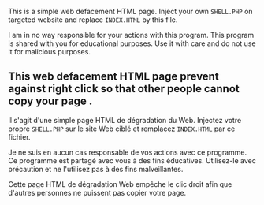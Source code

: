 This is a simple web defacement HTML page. Inject your own `SHELL.PHP` on targeted website and replace `INDEX.HTML` by this file.

I am in no way responsible for your actions with this program. This program is shared with you for educational purposes. Use it with care and do not use it for malicious purposes.

This web defacement HTML page prevent against right click so that other people cannot copy your page .
-----------------------------------------------------------------------------------------------------------------------------------------------------------------------------------
Il s'agit d'une simple page HTML de dégradation du Web. Injectez votre propre `SHELL.PHP` sur le site Web ciblé et remplacez `INDEX.HTML` par ce fichier.

Je ne suis en aucun cas responsable de vos actions avec ce programme. Ce programme est partagé avec vous à des fins éducatives. Utilisez-le avec précaution et ne l'utilisez pas à des fins malveillantes.

Cette page HTML de dégradation Web empêche le clic droit afin que d'autres personnes ne puissent pas copier votre page.

